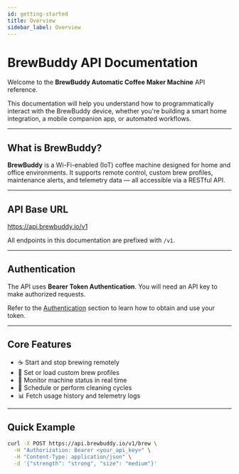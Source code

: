```yaml
---
id: getting-started
title: Overview
sidebar_label: Overview
---
```


# BrewBuddy API Documentation

Welcome to the **BrewBuddy Automatic Coffee Maker Machine** API reference.

This documentation will help you understand how to programmatically interact with the BrewBuddy device, whether you're building a smart home integration, a mobile companion app, or automated workflows.

---

## What is BrewBuddy?

**BrewBuddy** is a Wi-Fi-enabled (IoT) coffee machine designed for home and office environments. It supports remote control, custom brew profiles, maintenance alerts, and telemetry data — all accessible via a RESTful API.

---

## API Base URL

https://api.brewbuddy.io/v1

All endpoints in this documentation are prefixed with `/v1`.

---

## Authentication

The API uses **Bearer Token Authentication**. You will need an API key to make authorized requests.

Refer to the [Authentication](./authentication.md) section to learn how to obtain and use your token.

---

## Core Features

- ☕ Start and stop brewing remotely
- 🧠 Set or load custom brew profiles
- 🔄 Monitor machine status in real time
- 🔧 Schedule or perform cleaning cycles
- 📊 Fetch usage history and telemetry logs

---

## Quick Example

```bash
curl -X POST https://api.brewbuddy.io/v1/brew \
  -H "Authorization: Bearer <your_api_key>" \
  -H "Content-Type: application/json" \
  -d '{"strength": "strong", "size": "medium"}'
```
